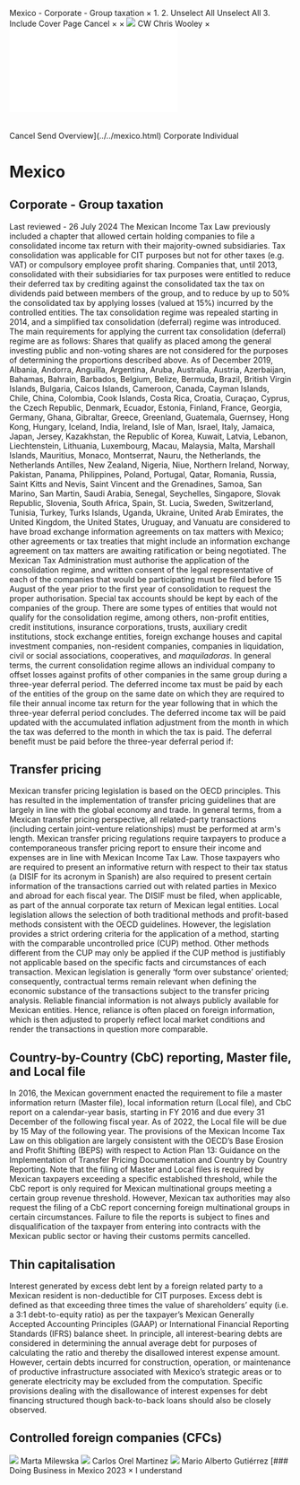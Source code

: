 Mexico - Corporate - Group taxation
×
1.
2.
Unselect All
Unselect All
3.
Include Cover Page
Cancel
×
×
![](../../-/media/world-wide-tax-summaries/attachments/global---chris-wooley.ashx%3Frev=ac5e5f3223b34096b1afc2a6009c7320&revision=ac5e5f32-23b3-4096-b1af-c2a6009c7320&hash=859B7ADC84DC2CBEC9760E9E6EE7DE6D0A8BFCDF)
CW
Chris Wooley
×
![](group-taxation.html)
######
Cancel
Send
Overview](../../mexico.html)
Corporate
Individual
# Mexico
## Corporate - Group taxation
Last reviewed - 26 July 2024
The Mexican Income Tax Law previously included a chapter that allowed certain holding companies to file a consolidated income tax return with their majority-owned subsidiaries. Tax consolidation was applicable for CIT purposes but not for other taxes (e.g. VAT) or compulsory employee profit sharing.
Companies that, until 2013, consolidated with their subsidiaries for tax purposes were entitled to reduce their deferred tax by crediting against the consolidated tax the tax on dividends paid between members of the group, and to reduce by up to 50% the consolidated tax by applying losses (valued at 15%) incurred by the controlled entities.
The tax consolidation regime was repealed starting in 2014, and a simplified tax consolidation (deferral) regime was introduced.
The main requirements for applying the current tax consolidation (deferral) regime are as follows:
Shares that qualify as placed among the general investing public and non-voting shares are not considered for the purposes of determining the proportions described above.
As of December 2019, Albania, Andorra, Anguilla, Argentina, Aruba, Australia, Austria, Azerbaijan, Bahamas, Bahrain, Barbados, Belgium, Belize, Bermuda, Brazil, British Virgin Islands, Bulgaria, Caicos Islands, Cameroon, Canada, Cayman Islands, Chile, China, Colombia, Cook Islands, Costa Rica, Croatia, Curaçao, Cyprus, the Czech Republic, Denmark, Ecuador, Estonia, Finland, France, Georgia, Germany, Ghana, Gibraltar, Greece, Greenland, Guatemala, Guernsey, Hong Kong, Hungary, Iceland, India, Ireland, Isle of Man, Israel, Italy, Jamaica, Japan, Jersey, Kazakhstan, the Republic of Korea, Kuwait, Latvia, Lebanon, Liechtenstein, Lithuania, Luxembourg, Macau, Malaysia, Malta, Marshall Islands, Mauritius, Monaco, Montserrat, Nauru, the Netherlands, the Netherlands Antilles, New Zealand, Nigeria, Niue, Northern Ireland, Norway, Pakistan, Panama, Philippines, Poland, Portugal, Qatar, Romania, Russia, Saint Kitts and Nevis, Saint Vincent and the Grenadines, Samoa, San Marino, San Martin, Saudi Arabia, Senegal, Seychelles, Singapore, Slovak Republic, Slovenia, South Africa, Spain, St. Lucia, Sweden, Switzerland, Tunisia, Turkey, Turks Islands, Uganda, Ukraine, United Arab Emirates, the United Kingdom, the United States, Uruguay, and Vanuatu are considered to have broad exchange information agreements on tax matters with Mexico; other agreements or tax treaties that might include an information exchange agreement on tax matters are awaiting ratification or being negotiated.
The Mexican Tax Administration must authorise the application of the consolidation regime, and written consent of the legal representative of each of the companies that would be participating must be filed before 15 August of the year prior to the first year of consolidation to request the proper authorisation. Special tax accounts should be kept by each of the companies of the group.
There are some types of entities that would not qualify for the consolidation regime, among others, non-profit entities, credit institutions, insurance corporations, trusts, auxiliary credit institutions, stock exchange entities, foreign exchange houses and capital investment companies, non-resident companies, companies in liquidation, civil or social associations, cooperatives, and *maquiladoras*.
In general terms, the current consolidation regime allows an individual company to offset losses against profits of other companies in the same group during a three-year deferral period.
The deferred income tax must be paid by each of the entities of the group on the same date on which they are required to file their annual income tax return for the year following that in which the three-year deferral period concludes. The deferred income tax will be paid updated with the accumulated inflation adjustment from the month in which the tax was deferred to the month in which the tax is paid.
The deferral benefit must be paid before the three-year deferral period if:
## Transfer pricing
Mexican transfer pricing legislation is based on the OECD principles. This has resulted in the implementation of transfer pricing guidelines that are largely in line with the global economy and trade.
In general terms, from a Mexican transfer pricing perspective, all related-party transactions (including certain joint-venture relationships) must be performed at arm's length. Mexican transfer pricing regulations require taxpayers to produce a contemporaneous transfer pricing report to ensure their income and expenses are in line with Mexican Income Tax Law.
Those taxpayers who are required to present an informative return with respect to their tax status (a DISIF for its acronym in Spanish) are also required to present certain information of the transactions carried out with related parties in Mexico and abroad for each fiscal year. The DISIF must be filed, when applicable, as part of the annual corporate tax return of Mexican legal entities.
Local legislation allows the selection of both traditional methods and profit-based methods consistent with the OECD guidelines. However, the legislation provides a strict ordering criteria for the application of a method, starting with the comparable uncontrolled price (CUP) method. Other methods different from the CUP may only be applied if the CUP method is justifiably not applicable based on the specific facts and circumstances of each transaction.
Mexican legislation is generally ‘form over substance’ oriented; consequently, contractual terms remain relevant when defining the economic substance of the transactions subject to the transfer pricing analysis.
Reliable financial information is not always publicly available for Mexican entities. Hence, reliance is often placed on foreign information, which is then adjusted to properly reflect local market conditions and render the transactions in question more comparable.
## Country-by-Country (CbC) reporting, Master file, and Local file
In 2016, the Mexican government enacted the requirement to file a master information return (Master file), local information return (Local file), and CbC report on a calendar-year basis, starting in FY 2016 and due every 31 December of the following fiscal year. As of 2022, the Local file will be due by 15 May of the following year. The provisions of the Mexican Income Tax Law on this obligation are largely consistent with the OECD’s Base Erosion and Profit Shifting (BEPS) with respect to Action Plan 13: Guidance on the Implementation of Transfer Pricing Documentation and Country by Country Reporting. Note that the filing of Master and Local files is required by Mexican taxpayers exceeding a specific established threshold, while the CbC report is only required for Mexican multinational groups meeting a certain group revenue threshold. However, Mexican tax authorities may also request the filing of a CbC report concerning foreign multinational groups in certain circumstances.
Failure to file the reports is subject to fines and disqualification of the taxpayer from entering into contracts with the Mexican public sector or having their customs permits cancelled.
## Thin capitalisation
Interest generated by excess debt lent by a foreign related party to a Mexican resident is non-deductible for CIT purposes. Excess debt is defined as that exceeding three times the value of shareholders’ equity (i.e. a 3:1 debt-to-equity ratio) as per the taxpayer’s Mexican Generally Accepted Accounting Principles (GAAP) or International Financial Reporting Standards (IFRS) balance sheet.
In principle, all interest-bearing debts are considered in determining the annual average debt for purposes of calculating the ratio and thereby the disallowed interest expense amount. However, certain debts incurred for construction, operation, or maintenance of productive infrastructure associated with Mexico’s strategic areas or to generate electricity may be excluded from the computation.
Specific provisions dealing with the disallowance of interest expenses for debt financing structured though back-to-back loans should also be closely observed.
## Controlled foreign companies (CFCs)
![](../../-/media/world-wide-tax-summaries/mexicomarta-milewskamexico--marta-milewskajpg20221018094145043.ashx%3Frev=e5b38e6f49714b7abfea5a9b3b9f2a97&revision=e5b38e6f-4971-4b7a-bfea-5a9b3b9f2a97&hash=B66605D7D13AEE3FA1696B764B400DEC204270C8)
Marta Milewska
![](../../-/media/world-wide-tax-summaries/mexicocarlos-orel-martinezmexico--carlos-orel-martinezjpg20220105114032112.ashx%3Frev=218cf6ba3b0449b8a1811d8fbdf77ce1&revision=218cf6ba-3b04-49b8-a181-1d8fbdf77ce1&hash=4EED2D2AD842DF356785FA1D5F66827EEEA6B70F)
Carlos Orel Martinez
![](../../-/media/world-wide-tax-summaries/mexicomario-alberto-gutierrezmexico--mario-alberto-gutierrezpng20210209120102217.ashx%3Frev=6c16f368a49a4b79bc175ed877cac184&revision=6c16f368-a49a-4b79-bc17-5ed877cac184&hash=BE9D250A7DEAAC044D8A83052C07F89834AB08E1)
Mario Alberto Gutiérrez
[### Doing Business in Mexico 2023
×
I understand
